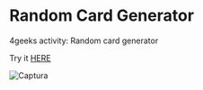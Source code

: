 # Random Card Generator
4geeks activity:  Random card generator

Try it [HERE](https://vanesascode.github.io/4geeks-random-card-generator/)

![Captura](https://github.com/vanesascode/4geeks-random-card-generator/assets/131259155/c31a7f5f-0a45-4803-883d-56dbf080e163)

